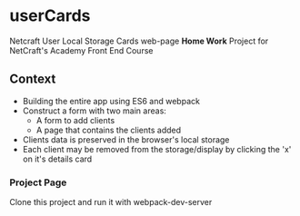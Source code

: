 # userCards

Netcraft User Local Storage Cards web-page **Home Work** Project for NetCraft's Academy Front End Course

## Context

* Building the entire app using ES6 and webpack
* Construct a form with two main areas:
	* A form to add clients
	* A page that contains the clients added
* Clients data is preserved in the browser's local storage
* Each client may be removed from the storage/display by clicking the 'x' on it's details card

### Project Page

Clone this project and run it with webpack-dev-server
